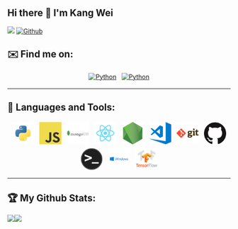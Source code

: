 ## Hi there 👋 I'm Kang Wei

![](https://visitor-badge.laobi.icu/badge?page_id=kangggwei.kangggwei) [![Github](https://img.shields.io/github/followers/kangggwei?label=Follow&style=social)](https://github.com/kangggwei)

## ✉️ Find me on:
<p align="center">
 <a href="https://linkedin.com/in/kang-wei-ong-24a450177" target="_blank" rel="noopener noreferrer"> <img src="https://cdn.jsdelivr.net/npm/simple-icons@v3/icons/linkedin.svg" alt="Python" height="50" style="vertical-align:top; margin:4px"></a>
 <a href="mailto:ongkangwei7@gmail.com"> <img src="https://cdn.jsdelivr.net/npm/simple-icons@v3/icons/gmail.svg" alt="Python" height="50" style="vertical-align:top; margin:4px"></a>
</p>
<hr />

## 🧰 Languages and Tools:
<p align="center">
<img src="https://raw.githubusercontent.com/github/explore/80688e429a7d4ef2fca1e82350fe8e3517d3494d/topics/python/python.png" alt="Python" height="50" style="vertical-align:top; margin:4px">
<img src="https://raw.githubusercontent.com/github/explore/80688e429a7d4ef2fca1e82350fe8e3517d3494d/topics/javascript/javascript.png" alt="Javascript" height="50" style="vertical-align:top; margin:4px">
<img src="https://raw.githubusercontent.com/github/explore/80688e429a7d4ef2fca1e82350fe8e3517d3494d/topics/mongodb/mongodb.png" alt="MongoDB" height="50" style="vertical-align:top; margin:4px">
<img src="https://raw.githubusercontent.com/github/explore/80688e429a7d4ef2fca1e82350fe8e3517d3494d/topics/react/react.png" alt="React" height="50" style="vertical-align:top; margin:4px">
 <img src="https://raw.githubusercontent.com/github/explore/80688e429a7d4ef2fca1e82350fe8e3517d3494d/topics/nodejs/nodejs.png" alt="NodeJS" height="50" style="vertical-align:top; margin:4px">
<img src="https://raw.githubusercontent.com/github/explore/80688e429a7d4ef2fca1e82350fe8e3517d3494d/topics/visual-studio-code/visual-studio-code.png" alt="VS Code" height="50" style="vertical-align:top; margin:4px">
<img src="https://raw.githubusercontent.com/github/explore/80688e429a7d4ef2fca1e82350fe8e3517d3494d/topics/git/git.png" alt="Git" height="50" style="vertical-align:top; margin:4px">
<img src="https://raw.githubusercontent.com/github/explore/78df643247d429f6cc873026c0622819ad797942/topics/github/github.png" alt="Github" height="50" style="vertical-align:top; margin:4px">
<img src="https://raw.githubusercontent.com/github/explore/80688e429a7d4ef2fca1e82350fe8e3517d3494d/topics/terminal/terminal.png" alt="Terminal" height="50" style="vertical-align:top; margin:4px">
<img src="https://raw.githubusercontent.com/github/explore/80688e429a7d4ef2fca1e82350fe8e3517d3494d/topics/windows/windows.png" alt="Windows" height="50" style="vertical-align:top; margin:4px">
<img src="https://raw.githubusercontent.com/github/explore/80688e429a7d4ef2fca1e82350fe8e3517d3494d/topics/tensorflow/tensorflow.png" alt="TensorFlow" height="50" style="vertical-align:top; margin:4px">
</p>

<hr />

## :trophy: My Github Stats:

<a href="https://github-readme-stats.vercel.app/api?username=kangggwei&hide_title=true&count_private=true&show_icons=true&theme=tokyonight">
  <img  align="left" src="https://github-readme-stats.vercel.app/api?username=kangggwei&hide_title=true&count_private=true&show_icons=true&theme=tokyonight" />
</a>
<a href="https://github-readme-stats.vercel.app/api/top-langs/?username=kangggwei&hide_title=true&theme=tokyonight">
  <img align="left" src="https://github-readme-stats.vercel.app/api/top-langs/?username=kangggwei&hide_title=true&theme=tokyonight" />
</a>

[linkedin]: https://linkedin.com/in/kang-wei-ong-24a450177
[mail]: mailto:ongkangwei7@gmail.com
